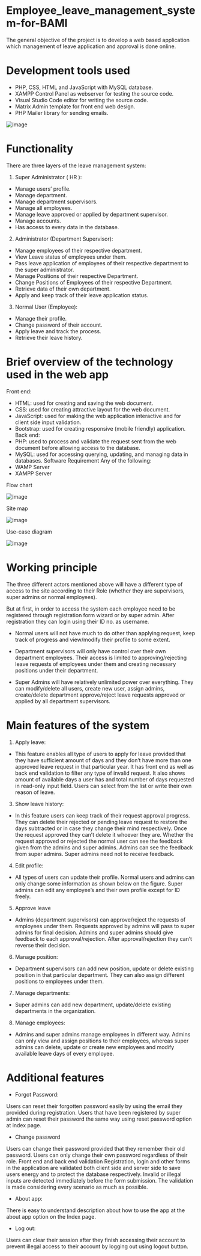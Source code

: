 # Employee_leave_management_system-for-BAMI
The general objective of the project is to develop a web based application which management of leave application and approval is done online.

# Development tools used
*	PHP, CSS, HTML and JavaScript with MySQL database.
*	XAMPP Control Panel as webserver for testing the source code.
*	Visual Studio Code editor for writing the source code.
*	Matrix Admin template for front end web design.
*	PHP Mailer library for sending emails.

![image](https://github.com/SaraFedlu/Employee_leave_management_system-for-BAMI/assets/105264543/671a9364-8cd0-4232-9d90-acc2934bc237)


# Functionality
There are three layers of the leave management system:
1.	Super Administrator ( HR ): 
*	Manage users’ profile.
*	Manage department.
*	Manage department supervisors.
*	Manage all employees.
*	Manage leave approved or applied by department supervisor. 
*	Manage accounts.
*	Has access to every data in the database.
2.	Administrator (Department Supervisor):
*	Manage employees of their respective department.
*	View Leave status of employees under them.
*	Pass leave application of employees of their respective department to the super administrator.
*	Manage Positions of their respective Department.
*	Change Positions of Employees of their respective Department.
*	Retrieve data of their own department.
*	Apply and keep track of their leave application status.
3.	Normal User (Employee):
*	Manage their profile.
*	Change password of their account.
*	Apply leave and track the process.
*	Retrieve their leave history.


# Brief overview of the technology used in the web app
Front end:
*	HTML: used for creating and saving the web document.
*	CSS: used for creating attractive layout for the web document.
*	JavaScript: used for making the web application interactive and for client side input validation.
*	Bootstrap: used for creating responsive (mobile friendly) application. 
Back end:
*	PHP: used to process and validate the request sent from the web document before allowing access to the database.
*	MySQL: used for accessing querying, updating, and managing data in databases. 
Software Requirement 
Any of the following:
*	WAMP Server
*	XAMPP Server

Flow chart

![image](https://github.com/SaraFedlu/Employee_leave_management_system-for-BAMI/assets/105264543/8ee3407a-0b0f-4a6f-a059-aa56deef1294)


Site map

![image](https://github.com/SaraFedlu/Employee_leave_management_system-for-BAMI/assets/105264543/1879294e-8e8f-41a6-bc1e-b11535d6d31b)


Use-case diagram

![image](https://github.com/SaraFedlu/Employee_leave_management_system-for-BAMI/assets/105264543/d43a5ee6-5568-4273-a1cf-6b0b85c85661)


# Working principle
The three different actors mentioned above will have a different type of access to the site according to their Role (whether they are supervisors, super admins or normal employees).

But at first, in order to access the system each employee need to be registered through registration form wizard or by super admin.
After registration they can login using their ID no. as username. 

* Normal users will not have much to do other than applying request, keep track of progress and view/modify their profile to some extent.

* Department supervisors will only have control over their own department employees. 
Their access is limited to approving/rejecting leave requests of employees under them and creating necessary positions under their department.

* Super Admins will have relatively unlimited power over everything.
They can modify/delete all users, create new user, assign admins, create/delete department approve/reject leave requests approved or applied by all department supervisors.

# Main features of the system
1.	Apply leave:

* This feature enables all type of users to apply for leave provided that they have sufficient amount of days and they don’t have more than one approved leave request in that particular year.
 It has front end as well as back end validation to filter any type of invalid request.
 It also shows amount of available days a user has and total number of days requested in read-only input field. Users can select from the list or write their own reason of leave.

3.	Show leave history:

* In this feature users can keep track of their request approval progress. They can delete their rejected or pending leave request to restore the days subtracted or in case they change their mind respectively.
Once the request approved they can’t delete it whoever they are. Whether the request approved or rejected the normal user can see the feedback given from the admins and super admins.
Admins can see the feedback from super admins. Super admins need not to receive feedback.

4.	Edit profile:

* All types of users can update their profile. Normal users and admins can only change some information as shown below on the figure.
Super admins can edit any employee’s and their own profile except for ID freely.

5.	Approve leave

* Admins (department supervisors) can approve/reject the requests of employees under them. Requests approved by admins will pass to super admins for final decision.
Admins and super admins should give feedback to each approval/rejection. After approval/rejection they can’t reverse their decision.

6.	Manage position:

* Department supervisors can add new position, update or delete existing position in that particular department. They can also assign different positions to employees under them.

7.	Manage departments:

* Super admins can add new department, update/delete existing departments in the organization.

8.	Manage employees:

* Admins and super admins manage employees in different way. Admins can only view and assign positions to their employees, whereas super admins can delete, update or create new employees and modify available leave days of every employee. 

# Additional features

* Forgot Password:

Users can reset their forgotten password easily by using the email they provided during registration. Users that have been registered by super admin can reset their password the same way using reset password option at index page.

* Change password

Users can change their password provided that they remember their old password. Users can only change their own password regardless of their role.
Front end and back end validation
Registration, login and other forms in the application are validated both client side and server side to save users energy and to protect the database respectively. Invalid or illegal inputs are detected immediately before the form submission. The validation is made considering every scenario as much as possible.

* About app:

There is easy to understand description about how to use the app at the about app option on the Index page.

* Log out:

Users can clear their session after they finish accessing their account to prevent illegal access to their account by logging out using logout button.
